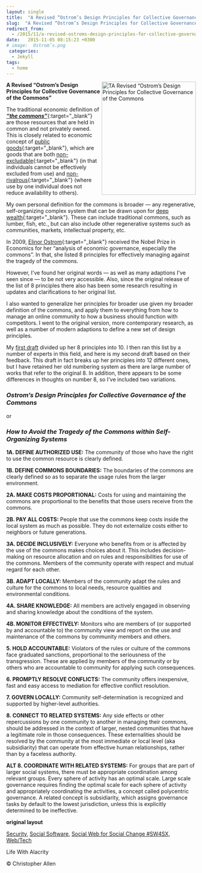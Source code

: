 ```yaml
---
layout: single
title:  "A Revised “Ostrom’s Design Principles for Collective Governance of the Commons"
slug:  "A Revised “Ostrom’s Design Principles for Collective Governance of the Commons"
redirect_from:
  - /2015/11/a-revised-ostroms-design-principles-for-collective-governance-of-the-commons-/
date:   2015-11-05 08:15:23 +0300
# image:  Ostrom’s.png
 categories: 
  - Jekyll
tags:
  - home
---
```



<img width="250" height="300" align="right" src="{{ site.url }}{{ site.baseurl }}/assets/images/Ostrom’s.png" alt="TA Revised “Ostrom’s Design Principles for Collective Governance of the Commons"/> 

**A Revised “Ostrom’s Design Principles for Collective Governance of the Commons”**


The traditional economic definition of [_**“the commons”**_](https://en.wikipedia.org/wiki/Commons){:target="_blank"} are those resources that are held in common and not privately owned. This is closely related to economic concept of [public goods](https://en.wikipedia.org/wiki/Public_good){:target="_blank"}, which are goods that are both [non-excludable](https://en.wikipedia.org/wiki/Excludability){:target="_blank"} (in that individuals cannot be effectively excluded from use) and [non-rivalrous](https://en.wikipedia.org/wiki/Rivalry_(economics)){:target="_blank"} (where use by one individual does not reduce availability to others).

My own personal definition for the commons is broader — any regenerative, self-organizing complex system that can be drawn upon for [deep wealth](https://www.artbrock.com/presentations/new-economy-new-wealth){:target="_blank"}. These can include traditional commons, such as lumber, fish, etc., but can also include other regenerative systems such as communities, markets, intellectual property, etc.

In 2009, [Elinor Ostrom](https://en.wikipedia.org/wiki/Elinor_Ostrom){:target="_blank"} received the Nobel Prize in Economics for her “analysis of economic governance, especially the commons”. In that, she listed 8 principles for effectively managing against the tragedy of the commons.

However, I've found her original words — as well as many adaptions I've seen since — to be not very accessible. Also, since the original release of the list of 8 principles there also has been some research resulting in updates and clarifications to her original list.

I also wanted to generalize her principles for broader use given my broader definition of the commons, and apply them to everything from how to manage an online community to how a business should function with competitors. I went to the original version, more contemporary research, as well as a number of modern adaptions to define a new set of design principles.

My [first draft](https://www.lifewithalacrity.com/2015/03/10-design-principles-for-governing-the-commons.html) divided up her 8 principles into 10. I then ran this list by a number of experts in this field, and here is my second draft based on their feedback. This draft in fact breaks up her principles into 12 different ones, but I have retained her old numbering system as there are large number of works that refer to the original 8. In addition, there appears to be some differences in thoughts on number 8, so I've included two variations.

### _Ostrom’s Design Principles for Collective Governance of the Commons_

or

### _How to Avoid the Tragedy of the Commons within Self-Organizing Systems_

**1A. DEFINE AUTHORIZED USE:** The community of those who have the right to use the common resource is clearly defined.

**1B. DEFINE COMMONS BOUNDARIES:** The boundaries of the commons are clearly defined so as to separate the usage rules from the larger environment.

**2A. MAKE COSTS PROPORTIONAL:** Costs for using and maintaining the commons are proportional to the benefits that those users receive from the commons.

**2B. PAY ALL COSTS:** People that use the commons keep costs inside the local system as much as possible. They do not externalize costs either to neighbors or future generations.

**3A. DECIDE INCLUSIVELY:** Everyone who benefits from or is affected by the use of the commons makes choices about it. This includes decision-making on resource allocation and on rules and responsibilities for use of the commons. Members of the community operate with respect and mutual regard for each other.

**3B. ADAPT LOCALLY:** Members of the community adapt the rules and culture for the commons to local needs, resource qualities and environmental conditions.

**4A. SHARE KNOWLEDGE:** All members are actively engaged in observing and sharing knowledge about the conditions of the system.

**4B. MONITOR EFFECTIVELY:** Monitors who are members of (or supported by and accountable to) the community view and report on the use and maintenance of the commons by community members and others.

**5. HOLD ACCOUNTABLE:** Violators of the rules or culture of the commons face graduated sanctions, proportional to the seriousness of the transgression. These are applied by members of the community or by others who are accountable to community for applying such consequences.

**6. PROMPTLY RESOLVE CONFLICTS:** The community offers inexpensive, fast and easy access to mediation for effective conflict resolution.

**7. GOVERN LOCALLY:** Community self-determination is recognized and supported by higher-level authorities.

**8. CONNECT TO RELATED SYSTEMS:** Any side effects or other repercussions by one community to another in managing their commons, should be addressed in the context of larger, nested communities that have a legitimate role in those consequences. These externalities should be resolved by the community at the most immediate or local level (aka subsidiarity) that can operate from effective human relationships, rather than by a faceless authority.

**ALT 8. COORDINATE WITH RELATED SYSTEMS:** For groups that are part of larger social systems, there must be appropriate coordination among relevant groups. Every sphere of activity has an optimal scale. Large scale governance requires finding the optimal scale for each sphere of activity and appropriately coordinating the activities, a concept called polycentric governance. A related concept is subsidiarity, which assigns governance tasks by default to the lowest jurisdiction, unless this is explicitly determined to be ineffective.

**original layout**

[Security](/tags/security/), [Social Software](/tags/social-software/), [Social Web for Social Change #SW4SX](/tags/social-web-for-social-change-%23sw4sx/), [Web/Tech](/tags/web/tech/)

Life With Alacrity

© Christopher Allen
